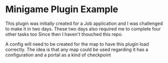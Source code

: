 # Minigame Plugin Example

This plugin was initially created for a Job application and I was challenged to make it in two days. These two days also required me to complete four other tasks too
Since then I haven't thouched this repo. 

A config will need to be created for the map to have this plugin load correctly.
The idea is that any map could be used regarding it has a configuration and a portal as a kind of checkpoint

